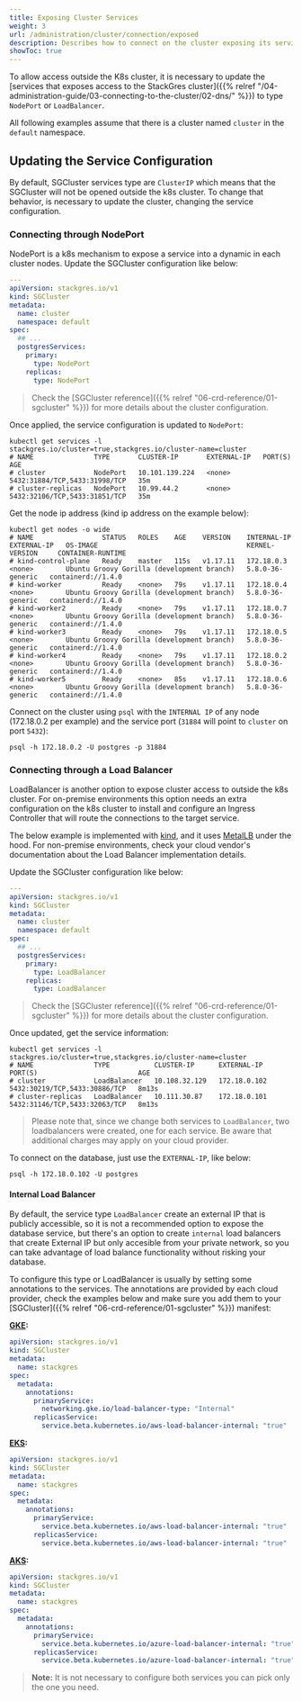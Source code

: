 ```yaml
---
title: Exposing Cluster Services
weight: 3
url: /administration/cluster/connection/exposed
description: Describes how to connect on the cluster exposing its services on the internet.
showToc: true
---
```


To allow access outside the K8s cluster, it is necessary to update the [services that exposes access to the StackGres cluster]({{% relref "/04-administration-guide/03-connecting-to-the-cluster/02-dns/" %}}) to type `NodePort` or `LoadBalancer`.

All following examples assume that there is a cluster named `cluster` in the `default` namespace.

## Updating the Service Configuration

By default, SGCluster services type are `ClusterIP` which means that the SGCluster will not be opened outside the k8s cluster. To change that behavior, is necessary to update the cluster, changing the service configuration.

### Connecting through NodePort

NodePort is a k8s mechanism to expose a service into a dynamic in each cluster nodes.
Update the SGCluster configuration like below:

```yaml
---
apiVersion: stackgres.io/v1
kind: SGCluster
metadata:
  name: cluster
  namespace: default
spec:
  ## ...
  postgresServices:
    primary:
      type: NodePort
    replicas:
      type: NodePort
```

> Check the [SGCluster reference]({{% relref "06-crd-reference/01-sgcluster" %}}) for more details about the cluster configuration.

Once applied, the service configuration is updated to `NodePort`:

```
kubectl get services -l stackgres.io/cluster=true,stackgres.io/cluster-name=cluster
# NAME               TYPE       CLUSTER-IP       EXTERNAL-IP   PORT(S)                         AGE
# cluster            NodePort   10.101.139.224   <none>        5432:31884/TCP,5433:31998/TCP   35m
# cluster-replicas   NodePort   10.99.44.2       <none>        5432:32106/TCP,5433:31851/TCP   35m
```

Get the node ip address (kind ip address on the example below):

```
kubectl get nodes -o wide
# NAME                 STATUS   ROLES    AGE    VERSION    INTERNAL-IP   EXTERNAL-IP   OS-IMAGE                                     KERNEL-VERSION     CONTAINER-RUNTIME
# kind-control-plane   Ready    master   115s   v1.17.11   172.18.0.3    <none>        Ubuntu Groovy Gorilla (development branch)   5.8.0-36-generic   containerd://1.4.0
# kind-worker          Ready    <none>   79s    v1.17.11   172.18.0.4    <none>        Ubuntu Groovy Gorilla (development branch)   5.8.0-36-generic   containerd://1.4.0
# kind-worker2         Ready    <none>   79s    v1.17.11   172.18.0.7    <none>        Ubuntu Groovy Gorilla (development branch)   5.8.0-36-generic   containerd://1.4.0
# kind-worker3         Ready    <none>   79s    v1.17.11   172.18.0.5    <none>        Ubuntu Groovy Gorilla (development branch)   5.8.0-36-generic   containerd://1.4.0
# kind-worker4         Ready    <none>   79s    v1.17.11   172.18.0.2    <none>        Ubuntu Groovy Gorilla (development branch)   5.8.0-36-generic   containerd://1.4.0
# kind-worker5         Ready    <none>   85s    v1.17.11   172.18.0.6    <none>        Ubuntu Groovy Gorilla (development branch)   5.8.0-36-generic   containerd://1.4.0
```

Connect on the cluster using `psql` with the `INTERNAL IP` of any node (172.18.0.2 per example) and the service port (`31884` will point to `cluster` on port `5432`):

```
psql -h 172.18.0.2 -U postgres -p 31884
```

### Connecting through a Load Balancer

LoadBalancer is another option to expose cluster access to outside the k8s cluster.
For on-premise environments this option needs an extra configuration on the k8s cluster to install and configure an Ingress Controller that will route the connections to the target service.

The below example is implemented with [kind](https://kind.sigs.k8s.io/), and it uses [MetalLB](https://metallb.universe.tf/) under the hood.
For non-premise environments, check your cloud vendor's documentation about the Load Balancer implementation details.

Update the SGCluster configuration like below:

```yaml
---
apiVersion: stackgres.io/v1
kind: SGCluster
metadata:
  name: cluster
  namespace: default
spec:
  ## ...
  postgresServices:
    primary:
      type: LoadBalancer
    replicas:
      type: LoadBalancer
```

> Check the [SGCluster reference]({{% relref "06-crd-reference/01-sgcluster" %}}) for more details about the cluster configuration.

Once updated, get the service information:

```
kubectl get services -l stackgres.io/cluster=true,stackgres.io/cluster-name=cluster
# NAME               TYPE           CLUSTER-IP      EXTERNAL-IP    PORT(S)                         AGE
# cluster            LoadBalancer   10.108.32.129   172.18.0.102   5432:30219/TCP,5433:30886/TCP   8m13s
# cluster-replicas   LoadBalancer   10.111.30.87    172.18.0.101   5432:31146/TCP,5433:32063/TCP   8m13s
```

> Please note that, since we change both services to `LoadBalancer`, two loadbalancers were created, one for each service. 
> Be aware that additional charges may apply on your cloud provider.

To connect on the database, just use the `EXTERNAL-IP`, like below:

```
psql -h 172.18.0.102 -U postgres
```

#### Internal Load Balancer

By default, the service type `LoadBalancer` create an external IP that is publicly accessible, so it is not a recommended option to expose the database service, but there's an option to create `internal` load balancers that create External IP but only accesible from your private network, so you can take advantage of load balance functionality without risking your database.

To configure this type or LoadBalancer is usually by setting some annotations to the services. The annotations are provided by each cloud provider, check the examples below and make sure you add them to your [SGCluster]({{% relref "06-crd-reference/01-sgcluster" %}}) manifest:


**[GKE](https://cloud.google.com/kubernetes-engine/docs/how-to/internal-load-balancing):**

```yaml
apiVersion: stackgres.io/v1
kind: SGCluster
metadata:
  name: stackgres
spec:
  metadata:
    annotations:
      primaryService:
        networking.gke.io/load-balancer-type: "Internal"
      replicasService:
        service.beta.kubernetes.io/aws-load-balancer-internal: "true"
```


**[EKS](https://docs.aws.amazon.com/eks/latest/userguide/network-load-balancing.html):**

```yaml
apiVersion: stackgres.io/v1
kind: SGCluster
metadata:
  name: stackgres
spec:
  metadata:
    annotations:
      primaryService:
        service.beta.kubernetes.io/aws-load-balancer-internal: "true"
      replicasService:
        service.beta.kubernetes.io/aws-load-balancer-internal: "true"
```

**[AKS](https://docs.microsoft.com/en-us/azure/aks/internal-lb):**

```yaml
apiVersion: stackgres.io/v1
kind: SGCluster
metadata:
  name: stackgres
spec:
  metadata:
    annotations:
      primaryService:
        service.beta.kubernetes.io/azure-load-balancer-internal: "true"
      replicasService:
        service.beta.kubernetes.io/azure-load-balancer-internal: "true"
```


> **Note:** It is not necessary to configure both services you can pick only the one you need.
